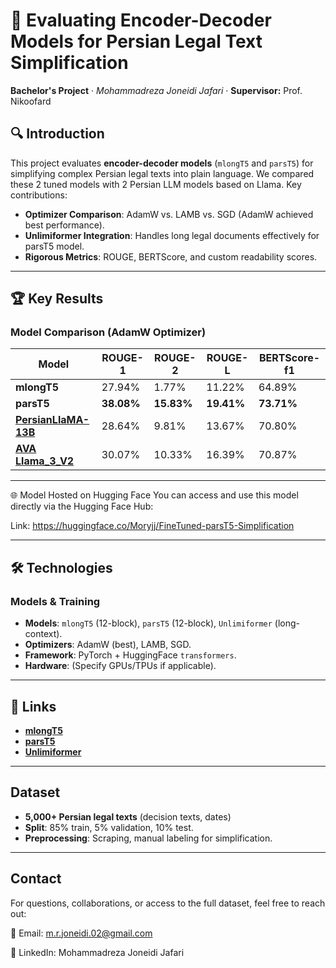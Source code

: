 # 📜 Evaluating Encoder-Decoder Models for Persian Legal Text Simplification  
**Bachelor's Project** · *Mohammadreza Joneidi Jafari* · **Supervisor:** Prof. Nikoofard  


## 🔍 Introduction  
This project evaluates **encoder-decoder models** (`mlongT5` and `parsT5`) for simplifying complex Persian legal texts into plain language. We compared these 2 tuned models with 2 Persian LLM models based on Llama. Key contributions:  
- **Optimizer Comparison**: AdamW vs. LAMB vs. SGD (AdamW achieved best performance).  
- **Unlimiformer Integration**: Handles long legal documents effectively for parsT5 model.
- **Rigorous Metrics**: ROUGE, BERTScore, and custom readability scores.  

---

## 🏆 Key Results  

### Model Comparison (AdamW Optimizer)  
| Model       | ROUGE-1 | ROUGE-2 | ROUGE-L | BERTScore-f1 |
|-------------|---------|---------|---------|--------------| 
| **mlongT5** | 27.94%    | 1.77%    | 11.22%    | 64.89%         |   
| **parsT5**  | **38.08%**    | **15.83%**    | **19.41%**    | **73.71%**         |  
| **[PersianLlaMA-13B](https://huggingface.co/ViraIntelligentDataMining/PersianLLaMA-13B)**  | 28.64%    | 9.81%    | 13.67%  | 70.80%  | 
| **[AVA Llama_3_V2](https://huggingface.co/MehdiHosseiniMoghadam/AVA-Llama-3-V2)**  | 30.07%   | 10.33%    | 16.39%    | 70.87%      |

---
🌐 Model Hosted on Hugging Face
You can access and use this model directly via the Hugging Face Hub:

Link: https://huggingface.co/Moryjj/FineTuned-parsT5-Simplification

---
## 🛠️ Technologies  
### Models & Training  
- **Models**: `mlongT5` (12-block), `parsT5` (12-block), `Unlimiformer` (long-context).  
- **Optimizers**: AdamW (best), LAMB, SGD.  
- **Framework**: PyTorch + HuggingFace `transformers`.  
- **Hardware**: (Specify GPUs/TPUs if applicable).

  
---


## 🔗 Links

- **[mlongT5](https://huggingface.co/agemagician/mlong-t5-tglobal-base)**
- **[parsT5](https://huggingface.co/Ahmad/parsT5-base)**
- **[Unlimiformer](https://github.com/abertsch72/unlimiformer)**

---


## Dataset  
- **5,000+ Persian legal texts** (decision texts, dates)  
- **Split**: 85% train, 5% validation, 10% test.  
- **Preprocessing**: Scraping, manual labeling for simplification.  

---

## Contact
For questions, collaborations, or access to the full dataset, feel free to reach out:

📧 Email: m.r.joneidi.02@gmail.com


🔗 LinkedIn: Mohammadreza Joneidi Jafari
